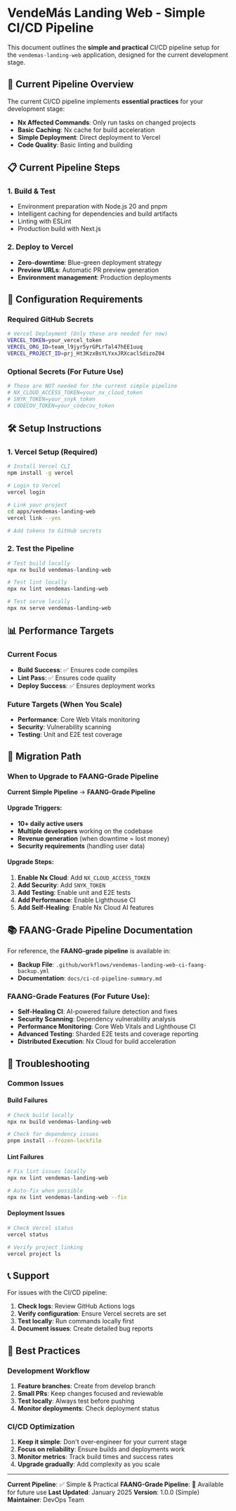 # VendeMás Landing Web - Simple CI/CD Pipeline

This document outlines the **simple and practical** CI/CD pipeline setup for the `vendemas-landing-web` application, designed for the current development stage.

## 🚀 Current Pipeline Overview

The current CI/CD pipeline implements **essential practices** for your development stage:

- **Nx Affected Commands**: Only run tasks on changed projects
- **Basic Caching**: Nx cache for build acceleration
- **Simple Deployment**: Direct deployment to Vercel
- **Code Quality**: Basic linting and building

## 📋 Current Pipeline Steps

### 1. Build & Test

- Environment preparation with Node.js 20 and pnpm
- Intelligent caching for dependencies and build artifacts
- Linting with ESLint
- Production build with Next.js

### 2. Deploy to Vercel

- **Zero-downtime**: Blue-green deployment strategy
- **Preview URLs**: Automatic PR preview generation
- **Environment management**: Production deployments

## 🔧 Configuration Requirements

### Required GitHub Secrets

```bash
# Vercel Deployment (Only these are needed for now)
VERCEL_TOKEN=your_vercel_token
VERCEL_ORG_ID=team_l9jyr5yrGPLrTal47hEE1uuq
VERCEL_PROJECT_ID=prj_Ht3KzxBsYLYxxJRXcaclSdizoZ04
```

### Optional Secrets (For Future Use)

```bash
# These are NOT needed for the current simple pipeline
# NX_CLOUD_ACCESS_TOKEN=your_nx_cloud_token
# SNYK_TOKEN=your_snyk_token
# CODECOV_TOKEN=your_codecov_token
```

## 🛠️ Setup Instructions

### 1. Vercel Setup (Required)

```bash
# Install Vercel CLI
npm install -g vercel

# Login to Vercel
vercel login

# Link your project
cd apps/vendemas-landing-web
vercel link --yes

# Add tokens to GitHub secrets
```

### 2. Test the Pipeline

```bash
# Test build locally
npx nx build vendemas-landing-web

# Test lint locally
npx nx lint vendemas-landing-web

# Test serve locally
npx nx serve vendemas-landing-web
```

## 📊 Performance Targets

### Current Focus

- **Build Success**: ✅ Ensures code compiles
- **Lint Pass**: ✅ Ensures code quality
- **Deploy Success**: ✅ Ensures deployment works

### Future Targets (When You Scale)

- **Performance**: Core Web Vitals monitoring
- **Security**: Vulnerability scanning
- **Testing**: Unit and E2E test coverage

## 🔄 Migration Path

### When to Upgrade to FAANG-Grade Pipeline

**Current Simple Pipeline** → **FAANG-Grade Pipeline**

#### Upgrade Triggers:

- **10+ daily active users**
- **Multiple developers** working on the codebase
- **Revenue generation** (when downtime = lost money)
- **Security requirements** (handling user data)

#### Upgrade Steps:

1. **Enable Nx Cloud**: Add `NX_CLOUD_ACCESS_TOKEN`
2. **Add Security**: Add `SNYK_TOKEN`
3. **Add Testing**: Enable unit and E2E tests
4. **Add Performance**: Enable Lighthouse CI
5. **Add Self-Healing**: Enable Nx Cloud AI features

## 📚 FAANG-Grade Pipeline Documentation

For reference, the **FAANG-grade pipeline** is available in:

- **Backup File**: `.github/workflows/vendemas-landing-web-ci-faang-backup.yml`
- **Documentation**: `docs/ci-cd-pipeline-summary.md`

### FAANG-Grade Features (For Future Use):

- **Self-Healing CI**: AI-powered failure detection and fixes
- **Security Scanning**: Dependency vulnerability analysis
- **Performance Monitoring**: Core Web Vitals and Lighthouse CI
- **Advanced Testing**: Sharded E2E tests and coverage reporting
- **Distributed Execution**: Nx Cloud for build acceleration

## 🚨 Troubleshooting

### Common Issues

#### Build Failures

```bash
# Check build locally
npx nx build vendemas-landing-web

# Check for dependency issues
pnpm install --frozen-lockfile
```

#### Lint Failures

```bash
# Fix lint issues locally
npx nx lint vendemas-landing-web

# Auto-fix when possible
npx nx lint vendemas-landing-web --fix
```

#### Deployment Issues

```bash
# Check Vercel status
vercel status

# Verify project linking
vercel project ls
```

## 📞 Support

For issues with the CI/CD pipeline:

1. **Check logs**: Review GitHub Actions logs
2. **Verify configuration**: Ensure Vercel secrets are set
3. **Test locally**: Run commands locally first
4. **Document issues**: Create detailed bug reports

## 🎯 Best Practices

### Development Workflow

1. **Feature branches**: Create from develop branch
2. **Small PRs**: Keep changes focused and reviewable
3. **Test locally**: Always test before pushing
4. **Monitor deployments**: Check deployment status

### CI/CD Optimization

1. **Keep it simple**: Don't over-engineer for your current stage
2. **Focus on reliability**: Ensure builds and deployments work
3. **Monitor metrics**: Track build times and success rates
4. **Upgrade gradually**: Add complexity as you scale

---

**Current Pipeline**: ✅ Simple & Practical
**FAANG-Grade Pipeline**: 🔄 Available for future use
**Last Updated**: January 2025
**Version**: 1.0.0 (Simple)
**Maintainer**: DevOps Team

